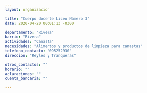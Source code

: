 ```yaml
---
layout: organizacion

title: "Cuerpo docente Liceo Número 3"
date: 2020-04-20 00:01:13 -0300

departamento: "Rivera"
barrio: "Rivera"
actividades: "Canasta"
necesidades: "Alimentos y productos de limpieza para canastas"
telefono_contacto: "095252930"
direccion: "Reyles y Tranqueras"

otros_contactos: ""
horario: ""
aclaraciones: ""
cuenta_bancaria: ""

---
```


